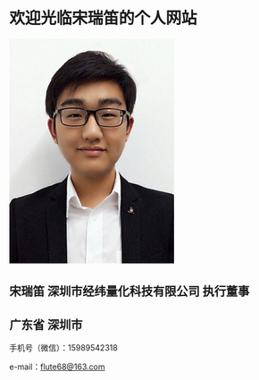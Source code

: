# 欢迎光临宋瑞笛的个人网站

![微信图片_20190408192503](photo.jpg)
## 宋瑞笛  深圳市经纬量化科技有限公司  执行董事

## 广东省 深圳市

手机号（微信）：15989542318

e-mail：flute68@163.com









